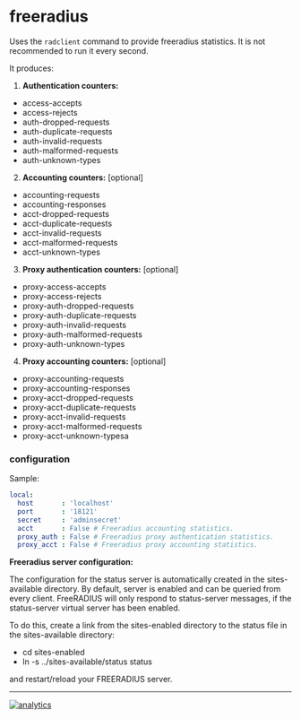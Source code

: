 # freeradius

Uses the `radclient` command to provide freeradius statistics. It is not recommended to run it every second.

It produces:

1.  **Authentication counters:**

-   access-accepts
-   access-rejects
-   auth-dropped-requests
-   auth-duplicate-requests
-   auth-invalid-requests
-   auth-malformed-requests
-   auth-unknown-types

2.  **Accounting counters:** [optional]

-   accounting-requests
-   accounting-responses
-   acct-dropped-requests
-   acct-duplicate-requests
-   acct-invalid-requests
-   acct-malformed-requests
-   acct-unknown-types

3.  **Proxy authentication counters:** [optional]

-   proxy-access-accepts
-   proxy-access-rejects
-   proxy-auth-dropped-requests
-   proxy-auth-duplicate-requests
-   proxy-auth-invalid-requests
-   proxy-auth-malformed-requests
-   proxy-auth-unknown-types

4.  **Proxy accounting counters:** [optional]

-   proxy-accounting-requests
-   proxy-accounting-responses
-   proxy-acct-dropped-requests
-   proxy-acct-duplicate-requests
-   proxy-acct-invalid-requests
-   proxy-acct-malformed-requests
-   proxy-acct-unknown-typesa

### configuration

Sample:

```yaml
local:
  host       : 'localhost'
  port       : '18121'
  secret     : 'adminsecret'
  acct       : False # Freeradius accounting statistics.
  proxy_auth : False # Freeradius proxy authentication statistics.
  proxy_acct : False # Freeradius proxy accounting statistics.
```

**Freeradius server configuration:**

The configuration for the status server is automatically created in the sites-available directory.
By default, server is enabled and can be queried from every client.
FreeRADIUS will only respond to status-server messages, if the status-server virtual server has been enabled.

To do this, create a link from the sites-enabled directory to the status file in the sites-available directory:

-   cd sites-enabled
-   ln -s ../sites-available/status status

and restart/reload your FREERADIUS server.

- - -

[![analytics](https://www.google-analytics.com/collect?v=1&aip=1&t=pageview&_s=1&ds=github&dr=https%3A%2F%2Fgithub.com%2Fnetdata%2Fnetdata&dl=https%3A%2F%2Fmy-netdata.io%2Fgithub%2Fcollectors%2Fpython.d.plugin%2Ffreeradius%2FREADME&_u=MAC~&cid=5792dfd7-8dc4-476b-af31-da2fdb9f93d2&tid=UA-64295674-3)](<>)

